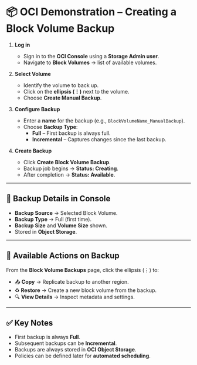 # 📦 OCI Demonstration – Creating a Block Volume Backup

1. **Log in**  
   - Sign in to the **OCI Console** using a **Storage Admin user**.  
   - Navigate to **Block Volumes** → list of available volumes.  

2. **Select Volume**  
   - Identify the volume to back up.  
   - Click on the **ellipsis (⋮)** next to the volume.  
   - Choose **Create Manual Backup**.  

3. **Configure Backup**  
   - Enter a **name** for the backup (e.g., `BlockVolumeName_ManualBackup`).  
   - Choose **Backup Type**:  
     - **Full** – First backup is always full.  
     - **Incremental** – Captures changes since the last backup.  

4. **Create Backup**  
   - Click **Create Block Volume Backup**.  
   - Backup job begins → **Status: Creating**.  
   - After completion → **Status: Available**.  

---

## 🔹 Backup Details in Console
- **Backup Source** → Selected Block Volume.  
- **Backup Type** → Full (first time).  
- **Backup Size** and **Volume Size** shown.  
- Stored in **Object Storage**.  

---

## 🔹 Available Actions on Backup
From the **Block Volume Backups** page, click the ellipsis (⋮) to:  
- 📤 **Copy** → Replicate backup to another region.  
- ♻️ **Restore** → Create a new block volume from the backup.  
- 🔍 **View Details** → Inspect metadata and settings.  

---

## ✅ Key Notes
- First backup is always **Full**.  
- Subsequent backups can be **Incremental**.  
- Backups are always stored in **OCI Object Storage**.  
- Policies can be defined later for **automated scheduling**.  
